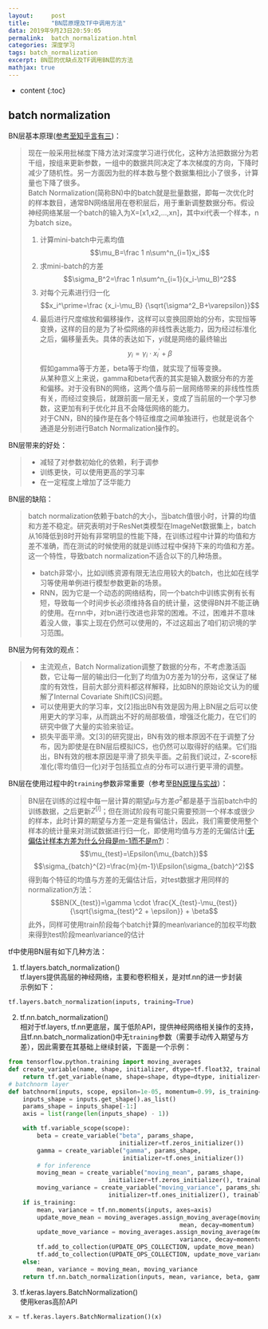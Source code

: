 ```yaml
---
layout:     post
title:      "BN层原理及TF中调用方法"
data: 2019年9月23日20:59:05
permalink:  batch_normalization.html
categories: 深度学习
tags: batch_normalization
excerpt: BN层的优缺点及TF调用BN层的方法
mathjax: true
---
```


* content
{:toc}

## batch normalization
BN层基本原理([参考至知乎言有三](https://www.zhihu.com/question/38102762/answer/607815171))：
> 现在一般采用批梯度下降方法对深度学习进行优化，这种方法把数据分为若干组，按组来更新参数，一组中的数据共同决定了本次梯度的方向，下降时减少了随机性。另一方面因为批的样本数与整个数据集相比小了很多，计算量也下降了很多。  
> Batch Normalization(简称BN)中的batch就是批量数据，即每一次优化时的样本数目，通常BN网络层用在卷积层后，用于重新调整数据分布。假设神经网络某层一个batch的输入为X=[x1,x2,...,xn]，其中xi代表一个样本，n为batch size。  
> 1. 计算mini-batch中元素均值
> $$\mu_B=\frac 1 n\sum^n_{i=1}x_i$$
> 2. 求mini-batch的方差
> $$\sigma_B^2=\frac 1 n\sum^n_{i=1}(x_i-\mu_B)^2$$
> 3. 对每个元素进行归一化
> $$x_i^\prime=\frac {x_i-\mu_B} {\sqrt{\sigma^2_B+\varepsilon}}$$
> 4. 最后进行尺度缩放和偏移操作，这样可以变换回原始的分布，实现恒等变换，这样的目的是为了补偿网络的非线性表达能力，因为经过标准化之后，偏移量丢失。具体的表达如下，yi就是网络的最终输出
> $$y_i=\gamma_i\cdot x_i^\prime+\beta$$
> 假如gamma等于方差，beta等于均值，就实现了恒等变换。  
> 从某种意义上来说，gamma和beta代表的其实是输入数据分布的方差和偏移。对于没有BN的网络，这两个值与前一层网络带来的非线性性质有关，而经过变换后，就跟前面一层无关，变成了当前层的一个学习参数，这更加有利于优化并且不会降低网络的能力。  
> 对于CNN，BN的操作是在各个特征维度之间单独进行，也就是说各个通道是分别进行Batch Normalization操作的。

BN层带来的好处：  
> - 减轻了对参数初始化的依赖，利于调参
> - 训练更快，可以使用更高的学习率
> - 在一定程度上增加了泛华能力

BN层的缺陷：

> batch normalization依赖于batch的大小，当batch值很小时，计算的均值和方差不稳定。研究表明对于ResNet类模型在ImageNet数据集上，batch从16降低到8时开始有非常明显的性能下降，在训练过程中计算的均值和方差不准确，而在测试的时候使用的就是训练过程中保持下来的均值和方差。
> 这一个特性，导致batch normalization不适合以下的几种场景。
> - batch非常小，比如训练资源有限无法应用较大的batch，也比如在线学习等使用单例进行模型参数更新的场景。
> - RNN，因为它是一个动态的网络结构，同一个batch中训练实例有长有短，导致每一个时间步长必须维持各自的统计量，这使得BN并不能正确的使用。在rnn中，对bn进行改进也非常的困难。不过，困难并不意味着没人做，事实上现在仍然可以使用的，不过这超出了咱们初识境的学习范围。

BN层为何有效的观点：
> - 主流观点，Batch Normalization调整了数据的分布，不考虑激活函数，它让每一层的输出归一化到了均值为0方差为1的分布，这保证了梯度的有效性，目前大部分资料都这样解释，比如BN的原始论文认为的缓解了Internal Covariate Shift(ICS)问题。
> - 可以使用更大的学习率，文[2]指出BN有效是因为用上BN层之后可以使用更大的学习率，从而跳出不好的局部极值，增强泛化能力，在它们的研究中做了大量的实验来验证。  
> - 损失平面平滑。文[3]的研究提出，BN有效的根本原因不在于调整了分布，因为即使是在BN层后模拟ICS，也仍然可以取得好的结果。它们指出，BN有效的根本原因是平滑了损失平面。之前我们说过，Z-score标准化(零均值归一化)对于包括孤立点的分布可以进行更平滑的调整。


BN层在使用过程中的`training`参数非常重要（参考至[BN原理与实战](https://zhuanlan.zhihu.com/p/34879333)）：    
> BN层在训练的过程中每一层计算的期望$\mu$与方差$\sigma^2$都是基于当前batch中的训练数据，之后更新$Z^{[l]}$；但在测试阶段有可能只需要预测一个样本或很少的样本，此时计算的期望与方差一定是有偏估计，因此，我们需要使用整个样本的统计量来对测试数据进行归一化，即使用均值与方差的无偏估计([无偏估计样本方差为什么分母是m-1而不是m?](https://www.matongxue.com/madocs/607.html))：
> $$\mu_{test}=\Epsilon(\mu_{batch})$$
> $$\sigma_{batch}^{2}=\frac{m}{m-1}\Epsilon(\sigma_{batch}^2)$$
> 得到每个特征的均值与方差的无偏估计后，对test数据才用同样的normalization方法：
> $$BN(X_{test})=\gamma \cdot \frac{X_{test}-\mu_{test}}{\sqrt{\sigma_{test}^2 + \epsilon}} + \beta$$
> 此外，同样可使用train阶段每个batch计算的mean\variance的加权平均数来得到test阶段mean\variance的估计

tf中使用BN层有如下几种方法：

1. tf.layers.batch_normalization()   
tf.layers提供高层的神经网络，主要和卷积相关，是对tf.nn的进一步封装    
示例如下：
```python
tf.layers.batch_normalization(inputs, training=True)
```
2. tf.nn.batch_normalization()    
相对于tf.layers, tf.nn更底层，属于低阶API，提供神经网络相关操作的支持，且tf.nn.batch_normalization()中无`training`参数（需要手动传入期望与方差），因此需要在其基础上继续封装，下面是一个示例：
```python
from tensorflow.python.training import moving_averages
def create_variable(name, shape, initializer, dtype=tf.float32, trainable=True):
    return tf.get_variable(name, shape=shape, dtype=dtype, initializer=initializer, trainable=trainable)
# batchnorm layer
def batchnorm(inputs, scope, epsilon=1e-05, momentum=0.99, is_training=True):
    inputs_shape = inputs.get_shape().as_list()
    params_shape = inputs_shape[-1:]
    axis = list(range(len(inputs_shape) - 1))

    with tf.variable_scope(scope):
        beta = create_variable("beta", params_shape,
                               initializer=tf.zeros_initializer())
        gamma = create_variable("gamma", params_shape,
                                initializer=tf.ones_initializer())
        # for inference
        moving_mean = create_variable("moving_mean", params_shape,
                            initializer=tf.zeros_initializer(), trainable=False)
        moving_variance = create_variable("moving_variance", params_shape,
                            initializer=tf.ones_initializer(), trainable=False)
    if is_training:
        mean, variance = tf.nn.moments(inputs, axes=axis)
        update_move_mean = moving_averages.assign_moving_average(moving_mean,
                                                mean, decay=momentum)
        update_move_variance = moving_averages.assign_moving_average(moving_variance,
                                                variance, decay=momentum)
        tf.add_to_collection(UPDATE_OPS_COLLECTION, update_move_mean)
        tf.add_to_collection(UPDATE_OPS_COLLECTION, update_move_variance)
    else:
        mean, variance = moving_mean, moving_variance
    return tf.nn.batch_normalization(inputs, mean, variance, beta, gamma, epsilon)
```
3. tf.keras.layers.BatchNormalization()  
   使用keras高阶API
```python
x = tf.keras.layers.BatchNormalization()(x)
```



